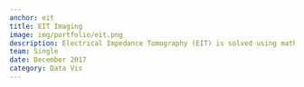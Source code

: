 ```yaml
---
anchor: eit
title: EIT Imaging
image: img/portfolio/eit.png
description: Electrical Impedance Tomography (EIT) is solved using mathematical Green's Functions which was implemented in this project to image an artificial tumor. The project and outputs can be found <a href="https://goo.gl/aKyHmZ">here</a>. The project was coded in MATLAB.
team: Single
date: December 2017
category: Data Vis
---
```

